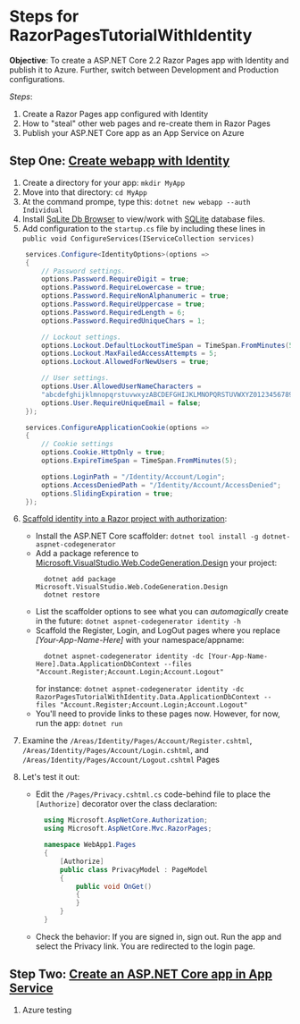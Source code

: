 # Steps for __RazorPagesTutorialWithIdentity__

**Objective**: To create a ASP.NET Core 2.2 Razor Pages app with Identity and publish it to Azure.  Further, switch between Development and Production configurations.

*Steps*:
1. Create a Razor Pages app configured with Identity
2. How to "steal" other web pages and re-create them in Razor Pages
3. Publish your ASP.NET Core app as an App Service on Azure

## Step One: [Create webapp with Identity](https://docs.microsoft.com/en-us/aspnet/core/security/authentication/identity?view=aspnetcore-2.2&tabs=netcore-cli)

1. Create a directory for your app: `mkdir MyApp`
2. Move into that directory: `cd MyApp`
3. At the command prompe, type this: `dotnet new webapp --auth Individual`
4. Install [SqLite Db Browser](https://sqlitebrowser.org/dl/) to view/work with [SQLite](https://sqlite.org/index.html) database files.
5. Add configuration to the `startup.cs` file by including these lines in `public void ConfigureServices(IServiceCollection services)`

```C#
    services.Configure<IdentityOptions>(options =>
    {
        // Password settings.
        options.Password.RequireDigit = true;
        options.Password.RequireLowercase = true;
        options.Password.RequireNonAlphanumeric = true;
        options.Password.RequireUppercase = true;
        options.Password.RequiredLength = 6;
        options.Password.RequiredUniqueChars = 1;

        // Lockout settings.
        options.Lockout.DefaultLockoutTimeSpan = TimeSpan.FromMinutes(5);
        options.Lockout.MaxFailedAccessAttempts = 5;
        options.Lockout.AllowedForNewUsers = true;

        // User settings.
        options.User.AllowedUserNameCharacters =
        "abcdefghijklmnopqrstuvwxyzABCDEFGHIJKLMNOPQRSTUVWXYZ0123456789-._@+";
        options.User.RequireUniqueEmail = false;
    });

    services.ConfigureApplicationCookie(options =>
    {
        // Cookie settings
        options.Cookie.HttpOnly = true;
        options.ExpireTimeSpan = TimeSpan.FromMinutes(5);

        options.LoginPath = "/Identity/Account/Login";
        options.AccessDeniedPath = "/Identity/Account/AccessDenied";
        options.SlidingExpiration = true;
    });
```

6. [Scaffold identity into a Razor project with authorization](https://docs.microsoft.com/en-us/aspnet/core/security/authentication/scaffold-identity?view=aspnetcore-2.2&tabs=netcore-cli#scaffold-identity-into-a-razor-project-with-authorization):
    * Install the ASP.NET Core scaffolder: `dotnet tool install -g dotnet-aspnet-codegenerator`
    * Add a package reference to [Microsoft.VisualStudio.Web.CodeGeneration.Design](https://www.nuget.org/packages/Microsoft.VisualStudio.Web.CodeGeneration.Design/) your project:
      ```
        dotnet add package Microsoft.VisualStudio.Web.CodeGeneration.Design
        dotnet restore
      ```
    * List the scaffolder options to see what you can *automagically* create in the future: `dotnet aspnet-codegenerator identity -h`
    * Scaffold the Register, Login, and LogOut pages where you replace *[Your-App-Name-Here]* with your namespace/appname:
      ```
        dotnet aspnet-codegenerator identity -dc [Your-App-Name-Here].Data.ApplicationDbContext --files "Account.Register;Account.Login;Account.Logout"
      ```
      for instance: `dotnet aspnet-codegenerator identity -dc RazorPagesTutorialWithIdentity.Data.ApplicationDbContext --files "Account.Register;Account.Login;Account.Logout"`
    * You'll need to provide links to these pages now.  However, for now, run the app: `dotnet run`

7. Examine the `/Areas/Identity/Pages/Account/Register.cshtml`, `/Areas/Identity/Pages/Account/Login.cshtml`, and `/Areas/Identity/Pages/Account/Logout.cshtml` Pages
8. Let's test it out:
    * Edit the `/Pages/Privacy.cshtml.cs` code-behind file to place the `[Authorize]` decorator over the class declaration:
      ```C#
        using Microsoft.AspNetCore.Authorization;
        using Microsoft.AspNetCore.Mvc.RazorPages;

        namespace WebApp1.Pages
        {
            [Authorize]
            public class PrivacyModel : PageModel
            {
                public void OnGet()
                {
                }
            }
        }
      ```
    * Check the behavior: If you are signed in, sign out. Run the app and select the Privacy link. You are redirected to the login page.

## Step Two: [Create an ASP.NET Core app in App Service](https://docs.microsoft.com/en-us/azure/app-service/containers/quickstart-dotnetcore)

1. Azure testing
